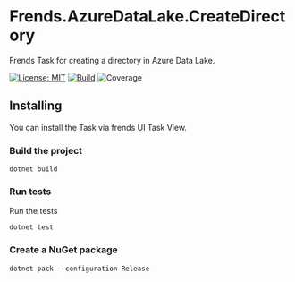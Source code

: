 # Frends.AzureDataLake.CreateDirectory
Frends Task for creating a directory in Azure Data Lake.

[![License: MIT](https://img.shields.io/badge/License-MIT-green.svg)](https://opensource.org/licenses/MIT)
[![Build](https://github.com/FrendsPlatform/Frends.CreateDirectory/actions/workflows/Frends.AzureDataLake.CreateDirectory_build_and_test_on_main.yml/badge.svg)](https://github.com/FrendsPlatform/Frends.CreateDirectory/actions)
![Coverage](https://app-github-custom-badges.azurewebsites.net/Badge?key=FrendsPlatform/Frends.CreateDirectory/Frends.AzureDataLake.CreateDirectory|main)

## Installing

You can install the Task via frends UI Task View.

### Build the project

`dotnet build`

### Run tests

Run the tests

`dotnet test`

### Create a NuGet package

`dotnet pack --configuration Release`
